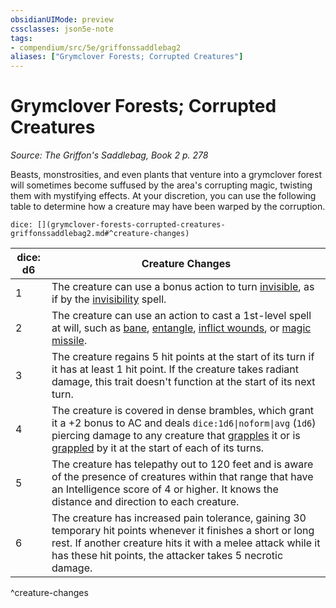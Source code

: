```yaml
---
obsidianUIMode: preview
cssclasses: json5e-note
tags:
- compendium/src/5e/griffonssaddlebag2
aliases: ["Grymclover Forests; Corrupted Creatures"]
---
```

# Grymclover Forests; Corrupted Creatures
*Source: The Griffon's Saddlebag, Book 2 p. 278* 

Beasts, monstrosities, and even plants that venture into a grymclover forest will sometimes become suffused by the area's corrupting magic, twisting them with mystifying effects. At your discretion, you can use the following table to determine how a creature may have been warped by the corruption.

`dice: [](grymclover-forests-corrupted-creatures-griffonssaddlebag2.md#^creature-changes)`

| dice: d6 | Creature Changes |
|----------|------------------|
| 1 | The creature can use a bonus action to turn [invisible](/compendium/rules/conditions.md#Invisible), as if by the [invisibility](compendium/spells/invisibility.md) spell. |
| 2 | The creature can use an action to cast a 1st-level spell at will, such as [bane](compendium/spells/bane.md), [entangle](compendium/spells/entangle.md), [inflict wounds](compendium/spells/inflict-wounds.md), or [magic missile](compendium/spells/magic-missile.md). |
| 3 | The creature regains 5 hit points at the start of its turn if it has at least 1 hit point. If the creature takes radiant damage, this trait doesn't function at the start of its next turn. |
| 4 | The creature is covered in dense brambles, which grant it a +2 bonus to AC and deals `dice:1d6\|noform\|avg` (`1d6`) piercing damage to any creature that [grapples](/compendium/rules/actions.md#Grapple) it or is [grappled](/compendium/rules/conditions.md#Grappled) by it at the start of each of its turns. |
| 5 | The creature has telepathy out to 120 feet and is aware of the presence of creatures within that range that have an Intelligence score of 4 or higher. It knows the distance and direction to each creature. |
| 6 | The creature has increased pain tolerance, gaining 30 temporary hit points whenever it finishes a short or long rest. If another creature hits it with a melee attack while it has these hit points, the attacker takes 5 necrotic damage. |
^creature-changes